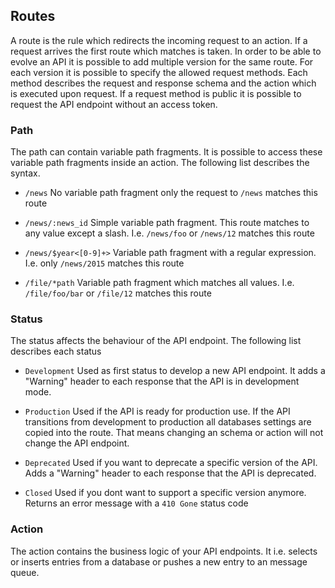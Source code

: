 
## Routes

A route is the rule which redirects the incoming request to an action. If a 
request arrives the first route which matches is taken. In order to be able to
evolve an API it is possible to add multiple version for the same route. For 
each version it is possible to specify the allowed request methods. Each method
describes the request and response schema and the action which is executed upon 
request. If a request method is public it is possible to request the API 
endpoint without an access token.

### Path

The path can contain variable path fragments. It is possible to access these 
variable path fragments inside an action. The following list describes the 
syntax.

* `/news`
  No variable path fragment only the request to `/news` matches this route

* `/news/:news_id`
  Simple variable path fragment. This route matches to any value except a slash.
  I.e. `/news/foo` or `/news/12` matches this route

* `/news/$year<[0-9]+>`
  Variable path fragment with a regular expression. I.e. only `/news/2015` 
  matches this route

* `/file/*path`
  Variable path fragment which matches all values. I.e. `/file/foo/bar` or 
  `/file/12` matches this route

### Status

The status affects the behaviour of the API endpoint. The following list 
describes each status

* `Development`
  Used as first status to develop a new API endpoint. It adds a "Warning" header 
  to each response that the API is in development mode.

* `Production`
  Used if the API is ready for production use. If the API transitions from 
  development to production all databases settings are copied into the route. 
  That means changing an schema or action will not change the API endpoint.

* `Deprecated`
  Used if you want to deprecate a specific version of the API. Adds a "Warning" 
  header to each response that the API is deprecated.

* `Closed`
  Used if you dont want to support a specific version anymore. Returns an error 
  message with a `410 Gone` status code

### Action

The action contains the business logic of your API endpoints. It i.e. selects
or inserts entries from a database or pushes a new entry to an message queue.

